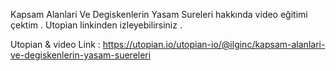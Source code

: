 Kapsam Alanlari Ve Degiskenlerin Yasam Sureleri hakkında video eğitimi çektim . Utopian linkinden izleyebilirsiniz .

Utopian & video Link : https://utopian.io/utopian-io/@ilginc/kapsam-alanlari-ve-degiskenlerin-yasam-suereleri

